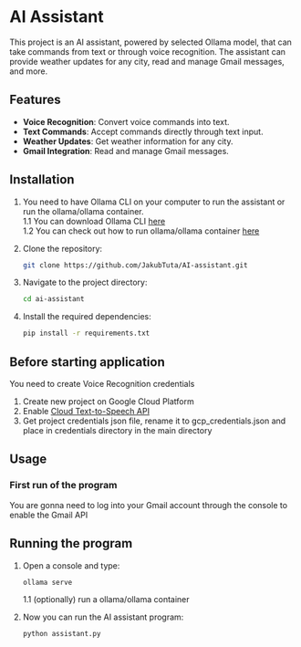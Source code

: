 # AI Assistant

This project is an AI assistant, powered by selected Ollama model, that can take commands from text or through voice recognition. The assistant can provide weather updates for any city, read and manage Gmail messages, and more.

## Features

- **Voice Recognition**: Convert voice commands into text.
- **Text Commands**: Accept commands directly through text input.
- **Weather Updates**: Get weather information for any city.
- **Gmail Integration**: Read and manage Gmail messages.

## Installation

1.  You need to have Ollama CLI on your computer to run the assistant or run the ollama/ollama container. \
    1.1 You can download Ollama CLI [here](https://ollama.com/download/) \
    1.2 You can check out how to run ollama/ollama container [here](https://hub.docker.com/r/ollama/ollama)

2.  Clone the repository:

    ```bash
    git clone https://github.com/JakubTuta/AI-assistant.git
    ```

3.  Navigate to the project directory:

    ```bash
    cd ai-assistant
    ```

4.  Install the required dependencies:
    ```bash
    pip install -r requirements.txt
    ```

## Before starting application

You need to create Voice Recognition credentials

1. Create new project on Google Cloud Platform
2. Enable [Cloud Text-to-Speech API](https://console.cloud.google.com/marketplace/product/google/texttospeech.googleapis.com)
3. Get project credentials json file, rename it to gcp_credentials.json and place in credentials directory in the main directory

## Usage

### First run of the program

You are gonna need to log into your Gmail account through the console to enable the Gmail API

## Running the program

1. Open a console and type:

   ```bash
   ollama serve
   ```

   1.1 (optionally) run a ollama/ollama container

2. Now you can run the AI assistant program:
   ```bash
   python assistant.py
   ```
